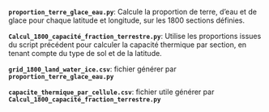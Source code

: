 **`proportion_terre_glace_eau.py`**: Calcule la proportion de terre, d’eau et de glace pour chaque latitude et longitude, sur les 1800 sections définies.

**`Calcul_1800_capacité_fraction_terrestre.py`**: Utilise les proportions issues du script précédent pour calculer la capacité thermique par section, en tenant compte du type de sol et de la latitude.

**`grid_1800_land_water_ice.csv`**: fichier générer par **`proportion_terre_glace_eau.py`** 

**`capacite_thermique_par_cellule.csv`**: fichier utile générer par **`Calcul_1800_capacité_fraction_terrestre.py`**
